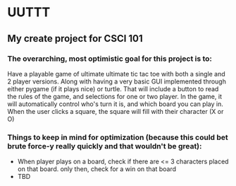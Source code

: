 # UUTTT
## My create project for CSCI 101
### The overarching, most optimistic goal for this project is to:
Have a playable game of ultimate ultimate tic tac toe with both a single and 2 player versions. Along with having a very basic GUI implemented through either pygame (if it plays nice) or turtle. That will include a button to read the rules of the game, and selections for one or two player. In the game, it will automatically control who's turn it is, and which board you can play in. When the user clicks a square, the square will fill with their character (X or O)
### Things to keep in mind for optimization (because this could bet brute force-y really quickly and that wouldn't be great):
- When player plays on a board, check if there are <= 3 characters placed on that board. only then, check for a win on that board
- TBD
